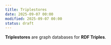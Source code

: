 ```yaml
---
title: Triplestores
date: 2025-09-07 00:00
modified: 2025-09-07 00:00
status: draft
---
```


**Triplestores** are graph databases for **RDF Triples**.